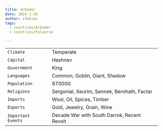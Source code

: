 ```yaml
---
title: Arbader
date: 2024-1-26
author: sfakias
tags:
  - countries/Arbader
  - countries/Palaurim

---
```

| | |
| --- | --- |
| `Climate` | Temperate |
| `Capital` | Hashnev |
| `Government` | King |
| `Languages` | Common, Goblin, Giant, Shadow |
| `Population` | 870000 |
| `Religions` | Sergonial, Xeurim, Sennek, Berohath, Factar |
| `Imports` | Wool, Oil, Spices, Timber |
| `Exports` | Gold, Jewelry,  Grain, Wine |
| `Important Events` | Decade War with South Darrok, Recent Revolt |
